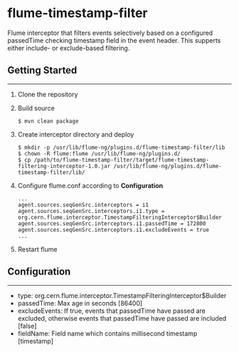 flume-timestamp-filter
======================
Flume interceptor that filters events selectively based on a configured passedTime checking timestamp field in the event header. This supperts either include- or exclude-based filtering.

## Getting Started
- - -
1. Clone the repository
2. Build source

    ```
    $ mvn clean package
    ```

3. Create interceptor directory and deploy

    ```
    $ mkdir -p /usr/lib/flume-ng/plugins.d/flume-timestamp-filter/lib
    $ chown -R flume:flume /usr/lib/flume-ng/plugins.d/
    $ cp /path/to/flume-timestamp-filter/target/flume-timestamp-filtering-interceptor-1.0.jar /usr/lib/flume-ng/plugins.d/flume-timestamp-filter/lib/
    ```
    
4. Configure flume.conf according to **Configuration**

    ```
    ...
    agent.sources.seqGenSrc.interceptors = i1
    agent.sources.seqGenSrc.interceptors.i1.type = org.cern.flume.interceptor.TimestampFilteringInterceptor$Builder
    agent.sources.seqGenSrc.interceptors.i1.passedTime = 172800
    agent.sources.seqGenSrc.interceptors.i1.excludeEvents = true
    ...
    ```
    
5. Restart flume

## Configuration
- - -
* type: org.cern.flume.interceptor.TimestampFilteringInterceptor$Builder
* passedTime: Max age in seconds [86400]
* excludeEvents: If true, events that passedTime have passed are excluded, otherwise events that passedTime have passed are included [false]
* fieldName: Field name which contains millisecond timestamp [timestamp]
